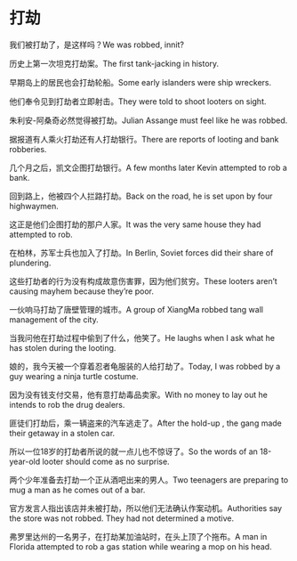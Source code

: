 # 打劫

<p><span class="chinese">我们被打劫了，是这样吗？</span><span class="english">We was robbed, innit?</span></p>

<p><span class="chinese">历史上第一次坦克打劫案。</span><span class="english">The first tank-jacking in history.</span></p>

<p><span class="chinese">早期岛上的居民也会打劫轮船。</span><span class="english">Some early islanders were ship wreckers.</span></p>

<p><span class="chinese">他们奉令见到打劫者立即射击。</span><span class="english">They were told to shoot looters on sight.</span></p>

<p><span class="chinese">朱利安-阿桑奇必然觉得被打劫。</span><span class="english">Julian Assange must feel like he was robbed.</span></p>

<p><span class="chinese">据报道有人乘火打劫还有人打劫银行。</span><span class="english">There are reports of looting and bank robberies.</span></p>

<p><span class="chinese">几个月之后，凯文企图打劫银行。</span><span class="english">A few months later Kevin attempted to rob a bank.</span></p>

<p><span class="chinese">回到路上，他被四个人拦路打劫。</span><span class="english">Back on the road, he is set upon by four highwaymen.</span></p>

<p><span class="chinese">这正是他们企图打劫的那户人家。</span><span class="english">It was the very same house they had attempted to rob.</span></p>

<p><span class="chinese">在柏林，苏军士兵也加入了打劫。</span><span class="english">In Berlin, Soviet forces did their share of plundering.</span></p>

<p><span class="chinese">这些打劫者的行为没有构成故意伤害罪，因为他们贫穷。</span><span class="english">These looters aren’t causing mayhem because they’re poor.</span></p>

<p><span class="chinese">一伙响马打劫了唐壁管理的城市。</span><span class="english">A group of XiangMa robbed tang wall management of the city.</span></p>

<p><span class="chinese">当我问他在打劫过程中偷到了什么，他笑了。</span><span class="english">He laughs when I ask what he has stolen during the looting.</span></p>

<p><span class="chinese">娘的，我今天被一个穿着忍者龟服装的人给打劫了。</span><span class="english">Today, I was robbed by a guy wearing a ninja turtle costume.</span></p>

<p><span class="chinese">因为没有钱支付交易，他有意打劫毒品卖家。</span><span class="english">With no money to lay out he intends to rob the drug dealers.</span></p>

<p><span class="chinese">匪徒们打劫后，乘一辆盗来的汽车逃走了。</span><span class="english">After the hold-up , the gang made their getaway in a stolen car.</span></p>

<p><span class="chinese">所以一位18岁的打劫者所说的就一点儿也不惊讶了。</span><span class="english">So the words of an 18-year-old looter should come as no surprise.</span></p>

<p><span class="chinese">两个少年准备去打劫一个正从酒吧出来的男人。</span><span class="english">Two teenagers are preparing to mug a man as he comes out of a bar.</span></p>

<p><span class="chinese">官方发言人指出该店并未被打劫，所以他们无法确认作案动机。</span><span class="english">Authorities say the store was not robbed. They had not determined a motive.</span></p>

<p><span class="chinese">弗罗里达州的一名男子，在打劫某加油站时，在头上顶了个拖布。</span><span class="english">A man in Florida attempted to rob a gas station while wearing a mop on his head.</span></p>


